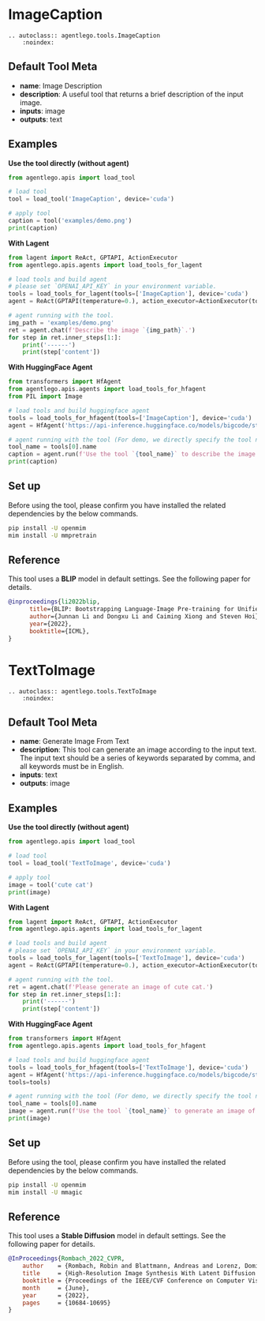 # ImageCaption

```{eval-rst}
.. autoclass:: agentlego.tools.ImageCaption
    :noindex:
```

## Default Tool Meta

- **name**: Image Description
- **description**: A useful tool that returns a brief description of the input image.
- **inputs**: image
- **outputs**: text

## Examples

**Use the tool directly (without agent)**

```python
from agentlego.apis import load_tool

# load tool
tool = load_tool('ImageCaption', device='cuda')

# apply tool
caption = tool('examples/demo.png')
print(caption)
```

**With Lagent**

```python
from lagent import ReAct, GPTAPI, ActionExecutor
from agentlego.apis.agents import load_tools_for_lagent

# load tools and build agent
# please set `OPENAI_API_KEY` in your environment variable.
tools = load_tools_for_lagent(tools=['ImageCaption'], device='cuda')
agent = ReAct(GPTAPI(temperature=0.), action_executor=ActionExecutor(tools))

# agent running with the tool.
img_path = 'examples/demo.png'
ret = agent.chat(f'Describe the image `{img_path}`.')
for step in ret.inner_steps[1:]:
    print('------')
    print(step['content'])
```

**With HuggingFace Agent**

```python
from transformers import HfAgent
from agentlego.apis.agents import load_tools_for_hfagent
from PIL import Image

# load tools and build huggingface agent
tools = load_tools_for_hfagent(tools=['ImageCaption'], device='cuda')
agent = HfAgent('https://api-inference.huggingface.co/models/bigcode/starcoder', additional_tools=tools)

# agent running with the tool (For demo, we directly specify the tool name here.)
tool_name = tools[0].name
caption = agent.run(f'Use the tool `{tool_name}` to describe the image.', image=Image.open('examples/demo.png'))
print(caption)
```

## Set up

Before using the tool, please confirm you have installed the related dependencies by the below commands.

```bash
pip install -U openmim
mim install -U mmpretrain
```

## Reference

This tool uses a **BLIP** model in default settings. See the following paper for details.

```bibtex
@inproceedings{li2022blip,
      title={BLIP: Bootstrapping Language-Image Pre-training for Unified Vision-Language Understanding and Generation},
      author={Junnan Li and Dongxu Li and Caiming Xiong and Steven Hoi},
      year={2022},
      booktitle={ICML},
}
```

# TextToImage

```{eval-rst}
.. autoclass:: agentlego.tools.TextToImage
    :noindex:
```

## Default Tool Meta

- **name**: Generate Image From Text
- **description**: This tool can generate an image according to the input text. The input text should be a series of keywords separated by comma, and all keywords must be in English.
- **inputs**: text
- **outputs**: image

## Examples

**Use the tool directly (without agent)**

```python
from agentlego.apis import load_tool

# load tool
tool = load_tool('TextToImage', device='cuda')

# apply tool
image = tool('cute cat')
print(image)
```

**With Lagent**

```python
from lagent import ReAct, GPTAPI, ActionExecutor
from agentlego.apis.agents import load_tools_for_lagent

# load tools and build agent
# please set `OPENAI_API_KEY` in your environment variable.
tools = load_tools_for_lagent(tools=['TextToImage'], device='cuda')
agent = ReAct(GPTAPI(temperature=0.), action_executor=ActionExecutor(tools))

# agent running with the tool.
ret = agent.chat(f'Please generate an image of cute cat.')
for step in ret.inner_steps[1:]:
    print('------')
    print(step['content'])
```

**With HuggingFace Agent**

```python
from transformers import HfAgent
from agentlego.apis.agents import load_tools_for_hfagent

# load tools and build huggingface agent
tools = load_tools_for_hfagent(tools=['TextToImage'], device='cuda')
agent = HfAgent('https://api-inference.huggingface.co/models/bigcode/starcoder', additional_
tools=tools)

# agent running with the tool (For demo, we directly specify the tool name here.)
tool_name = tools[0].name
image = agent.run(f'Use the tool `{tool_name}` to generate an image of cat.')
print(image)
```

## Set up

Before using the tool, please confirm you have installed the related dependencies by the below commands.

```bash
pip install -U openmim
mim install -U mmagic
```

## Reference

This tool uses a **Stable Diffusion** model in default settings. See the following paper for details.

```bibtex
@InProceedings{Rombach_2022_CVPR,
    author    = {Rombach, Robin and Blattmann, Andreas and Lorenz, Dominik and Esser, Patrick and Ommer, Bj\"orn},
    title     = {High-Resolution Image Synthesis With Latent Diffusion Models},
    booktitle = {Proceedings of the IEEE/CVF Conference on Computer Vision and Pattern Recognition (CVPR)},
    month     = {June},
    year      = {2022},
    pages     = {10684-10695}
}
```
